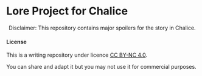 # Lore Project for Chalice

<div align="center">Disclaimer: This repository contains major spoilers for the story in Chalice.</div>

#### License

This is a writing repository under licence [CC BY-NC 4.0](http://creativecommons.org/licenses/by-nc/4.0/).

You can share and adapt it but you may not use it for commercial purposes.